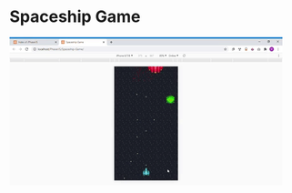 # Spaceship Game

![Spaceship Game](https://github.com/mustafadalga/PhaserJS-Game-Development/blob/master/Spaceship-Game/game.gif)
